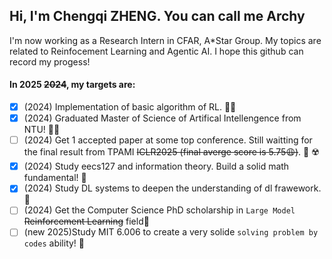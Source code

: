 ## Hi, I'm Chengqi ZHENG. You can call me Archy

I'm now working as a Research Intern in CFAR, A*Star Group. My topics are related to Reinfocement Learning and Agentic AI. I hope this github can record my progess!

#### In 2025 ~~2024~~, my targets are:
- [x] (2024) Implementation of basic algorithm of RL. 🧑‍🚒
- [x] (2024) Graduated Master of Science of Artifical Intellengence from NTU! 👨‍🎓
- [ ] (2024) Get 1 accepted paper at some top conference. Still waitting for the final result from TPAMI ~~ICLR2025 (final averge score is 5.75😩)~~. 🤞 ☢️
- [x] (2024) Study eecs127 and information theory. Build a solid math fundamental! 📐
- [x] (2024) Study DL systems to deepen the understanding of dl frawework. 🪿
- [ ] (2024) Get the Computer Science PhD scholarship in `Large Model` ~~Reinforcement Learning~~ field🥳
- [ ] (new 2025)Study MIT 6.006 to create a very solide `solving problem by codes` ability! 🥹

